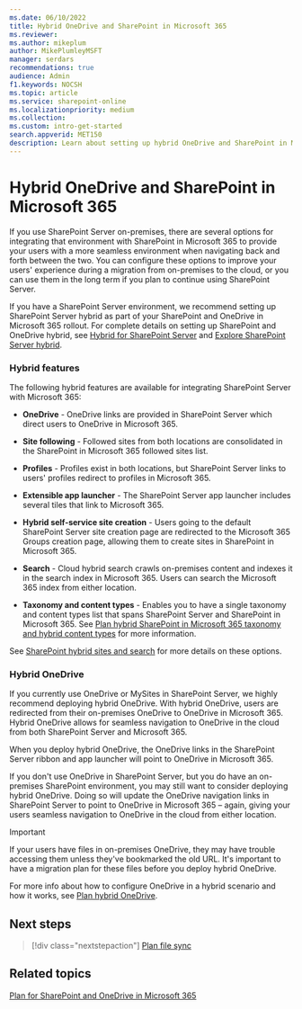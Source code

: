 ```yaml
---
ms.date: 06/10/2022
title: Hybrid OneDrive and SharePoint in Microsoft 365
ms.reviewer: 
ms.author: mikeplum
author: MikePlumleyMSFT
manager: serdars
recommendations: true
audience: Admin
f1.keywords: NOCSH
ms.topic: article
ms.service: sharepoint-online
ms.localizationpriority: medium
ms.collection:  
ms.custom: intro-get-started
search.appverid: MET150
description: Learn about setting up hybrid OneDrive and SharePoint in Microsoft 365.
---
```


# Hybrid OneDrive and SharePoint in Microsoft 365

If you use SharePoint Server on-premises, there are several options for integrating that environment with SharePoint in Microsoft 365 to provide your users with a more seamless environment when navigating back and forth between the two. You can configure these options to improve your users' experience during a migration from on-premises to the cloud, or you can use them in the long term if you plan to continue using SharePoint Server.

If you have a SharePoint Server environment, we recommend setting up SharePoint Server hybrid as part of your SharePoint and OneDrive in Microsoft 365 rollout. For complete details on setting up SharePoint and OneDrive hybrid, see [Hybrid for SharePoint Server](/sharepoint/hybrid/hybrid) and [Explore SharePoint Server hybrid](/sharepoint/hybrid/explore-sharepoint-server-hybrid/).

### Hybrid features

The following hybrid features are available for integrating SharePoint Server with Microsoft 365:

- **OneDrive** - OneDrive links are provided in SharePoint Server which direct users to OneDrive in Microsoft 365.

- **Site following** - Followed sites from both locations are consolidated in the SharePoint in Microsoft 365 followed sites list. 

- **Profiles** - Profiles exist in both locations, but SharePoint Server links to users' profiles redirect to profiles in Microsoft 365.

- **Extensible app launcher** - The SharePoint Server app launcher includes several tiles that link to Microsoft 365.

- **Hybrid self-service site creation** - Users going to the default SharePoint Server site creation page are redirected to the Microsoft 365 Groups creation page, allowing them to create sites in SharePoint in Microsoft 365.

- **Search** - Cloud hybrid search crawls on-premises content and indexes it in the search index in Microsoft 365. Users can search the Microsoft 365 index from either location.

- **Taxonomy and content types** - Enables you to have a single taxonomy and content types list that spans SharePoint Server and SharePoint in Microsoft 365. See [Plan hybrid SharePoint in Microsoft 365 taxonomy and hybrid content types](/sharepoint/hybrid/plan-hybrid-sharepoint-taxonomy-and-hybrid-content-types) for more information.

See [SharePoint hybrid sites and search](/sharepoint/hybrid/sharepoint-hybrid-sites-and-search) for more details on these options.

### Hybrid OneDrive

If you currently use OneDrive or MySites in SharePoint Server, we highly recommend deploying hybrid OneDrive. With hybrid OneDrive, users are redirected from their on-premises OneDrive to OneDrive in Microsoft 365. Hybrid OneDrive allows for seamless navigation to OneDrive in the cloud from both SharePoint Server and Microsoft 365.

When you deploy hybrid OneDrive, the OneDrive links in the SharePoint Server ribbon and app launcher will point to OneDrive in Microsoft 365.

If you don't use OneDrive in SharePoint Server, but you do have an on-premises SharePoint environment, you may still want to consider deploying hybrid OneDrive. Doing so will update the OneDrive navigation links in SharePoint Server to point to OneDrive in Microsoft 365 – again, giving your users seamless navigation to OneDrive in the cloud from either location.

> [!IMPORTANT]
> If your users have files in on-premises OneDrive, they may have trouble accessing them unless they've bookmarked the old URL. It's important to have a migration plan for these files before you deploy hybrid OneDrive.

For more info about how to configure OneDrive in a hybrid scenario and how it works, see [Plan hybrid OneDrive](/sharepoint/hybrid/plan-hybrid-onedrive-for-business/).

## Next steps

> [!div class="nextstepaction"]
> [Plan file sync](plan-file-sync.md)

## Related topics

[Plan for SharePoint and OneDrive in Microsoft 365](plan-for-sharepoint-onedrive.md)

